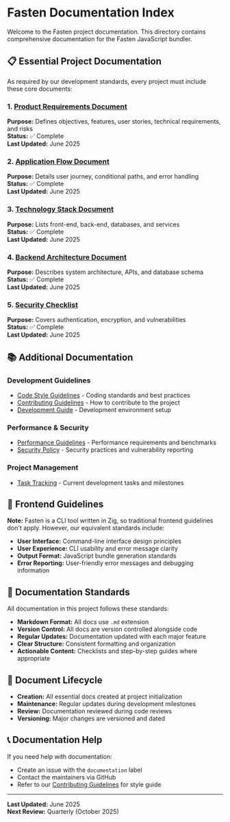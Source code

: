 # Fasten Documentation Index

Welcome to the Fasten project documentation. This directory contains comprehensive documentation for the Fasten JavaScript bundler.

## 📋 Essential Project Documentation

As required by our development standards, every project must include these core documents:

### 1. [Product Requirements Document](../PRODUCT_REQUIREMENTS_DOCUMENT.md)
**Purpose:** Defines objectives, features, user stories, technical requirements, and risks  
**Status:** ✅ Complete  
**Last Updated:** June 2025

### 2. [Application Flow Document](./app-flow-document.md)
**Purpose:** Details user journey, conditional paths, and error handling  
**Status:** ✅ Complete  
**Last Updated:** June 2025

### 3. [Technology Stack Document](./technology-stack-document.md)
**Purpose:** Lists front-end, back-end, databases, and services  
**Status:** ✅ Complete  
**Last Updated:** June 2025

### 4. [Backend Architecture Document](./backend-architecture-document.md)
**Purpose:** Describes system architecture, APIs, and database schema  
**Status:** ✅ Complete  
**Last Updated:** June 2025

### 5. [Security Checklist](./security-checklist.md)
**Purpose:** Covers authentication, encryption, and vulnerabilities  
**Status:** ✅ Complete  
**Last Updated:** June 2025

## 📚 Additional Documentation

### Development Guidelines
- [Code Style Guidelines](../CODE_STYLE.md) - Coding standards and best practices
- [Contributing Guidelines](../CONTRIBUTING.md) - How to contribute to the project
- [Development Guide](../DEVELOPMENT.md) - Development environment setup

### Performance & Security
- [Performance Guidelines](../PERFORMANCE.md) - Performance requirements and benchmarks
- [Security Policy](../SECURITY.md) - Security practices and vulnerability reporting

### Project Management
- [Task Tracking](../TASKS.md) - Current development tasks and milestones

## 🔧 Frontend Guidelines

**Note:** Fasten is a CLI tool written in Zig, so traditional frontend guidelines don't apply. However, our equivalent standards include:

- **User Interface:** Command-line interface design principles
- **User Experience:** CLI usability and error message clarity  
- **Output Format:** JavaScript bundle generation standards
- **Error Reporting:** User-friendly error messages and debugging information

## 📖 Documentation Standards

All documentation in this project follows these standards:

- **Markdown Format:** All docs use `.md` extension
- **Version Control:** All docs are version controlled alongside code
- **Regular Updates:** Documentation updated with each major feature
- **Clear Structure:** Consistent formatting and organization
- **Actionable Content:** Checklists and step-by-step guides where appropriate

## 🔄 Document Lifecycle

- **Creation:** All essential docs created at project initialization
- **Maintenance:** Regular updates during development milestones
- **Review:** Documentation reviewed during code reviews
- **Versioning:** Major changes are versioned and dated

## 📞 Documentation Help

If you need help with documentation:
- Create an issue with the `documentation` label
- Contact the maintainers via GitHub
- Refer to our [Contributing Guidelines](../CONTRIBUTING.md) for style guide

---

**Last Updated:** June 2025  
**Next Review:** Quarterly (October 2025) 